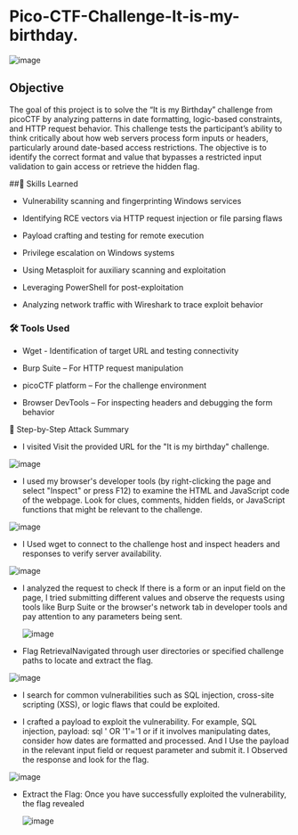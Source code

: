 # Pico-CTF-Challenge-It-is-my-birthday.


![image](https://github.com/user-attachments/assets/bad70f33-23bd-4538-b508-2fcb97f257b0)

## Objective
The goal of this project is to solve the “It is my Birthday” challenge from picoCTF by analyzing patterns in date formatting, logic-based constraints, and HTTP request behavior. This challenge tests the participant’s ability to think critically about how web servers process form inputs or headers, particularly around date-based access restrictions. The objective is to identify the correct format and value that bypasses a restricted input validation to gain access or retrieve the hidden flag.



##🧠 Skills Learned

- Vulnerability scanning and fingerprinting Windows services

- Identifying RCE vectors via HTTP request injection or file parsing flaws

- Payload crafting and testing for remote execution

- Privilege escalation on Windows systems

- Using Metasploit for auxiliary scanning and exploitation

- Leveraging PowerShell for post-exploitation

- Analyzing network traffic with Wireshark to trace exploit behavior

### 🛠️ Tools Used

- Wget - Identification of target  URL and testing  connectivity

- Burp Suite – For HTTP request manipulation

- picoCTF platform – For the challenge environment

- Browser DevTools – For inspecting headers and debugging the form behavior

🧱 Step-by-Step Attack Summary

-  I visited Visit the provided URL for the "It is my birthday" challenge.

  ![image](https://github.com/user-attachments/assets/9fae348f-5599-4d23-80a9-9cff9c1c7410)


-  I used my browser's developer tools (by right-clicking the page and select "Inspect" or press F12) to examine the HTML and JavaScript code of the webpage. Look for clues, comments, hidden fields, or JavaScript functions that might be relevant to the challenge.

  ![image](https://github.com/user-attachments/assets/e3bdf455-6ab1-422d-929e-7ff3feb4c8b6)


- I Used wget to connect to the challenge host and inspect headers and responses to verify server availability.

![image](https://github.com/user-attachments/assets/78d7ea88-4e2c-4cc5-a5d3-28ee4843b59b)
  

- I analyzed the request to check If there is a form or an input field on the page, I tried submitting different values and observe the requests using tools like Burp Suite or the browser's network tab in developer tools and pay attention to any parameters being sent.

  ![image](https://github.com/user-attachments/assets/a4899a66-a0ea-47d3-b5f8-f1b796d33487)



- Flag RetrievalNavigated through user directories or specified challenge paths to locate and extract the flag.

![image](https://github.com/user-attachments/assets/dfa10dd0-7bbc-4bd6-b913-57d012bac9ee)

- I search for common vulnerabilities such as SQL injection, cross-site scripting (XSS), or logic flaws that could be exploited.

- I crafted a payload to exploit the vulnerability. For example, SQL injection, payload: sql ' OR '1'='1
or if it involves manipulating dates, consider how dates are formatted and processed. And I Use the payload in the relevant input field or request parameter and submit it. I Observed the response and look for the flag.

![image](https://github.com/user-attachments/assets/a99d506c-dbbc-4190-a4dd-b4f08ecabd7d)

- Extract the Flag: Once you have successfully exploited the vulnerability, the flag revealed

  ![image](https://github.com/user-attachments/assets/55d6c993-fe27-46b1-b211-cafb45255cae)




